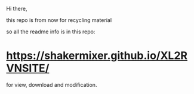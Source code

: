 Hi there, 

this repo is from now for recycling material

so all the readme info is in this repo:

# https://shakermixer.github.io/XL2RVNSITE/




for view, download and modification.
